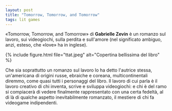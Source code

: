 ```yaml
---
layout: post
title: "Tomorrow, Tomorrow, and Tomorrow"
tags: lit games
---
```

«Tomorrow, Tomorrow, and Tomorrow» di **Gabrielle Zevin** è un romanzo sul lavoro, sui videogiochi, sulla perdita e sull'amore (nel significato ambiguo, anzi, esteso, che «love» ha in inglese).

{% include figure.html file="ttat.jpeg" alt="Copertina bellissima del libro" %}

Che sia soprattutto un romanzo sul lavoro lo ha detto l'autrice stessa, un'americana di origini russe, ebraiche e coreana, multicontinentali diremmo, come quasi tutti i personaggi del libro. Il lavoro di cui parla è il lavoro creativo di chi inventa, scrive e sviluppa videogiochi: e chi è del ramo si compiacerà di vedere finalmente rappresentato con una certa fedeltà, al di là di qualche aspetto inevitabilmente romanzato, il mestiere di chi fa videogame indipendenti.